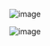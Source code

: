 ![image](https://github.com/creepereye1204/TIL/assets/112455232/6f16eb23-354a-4d6b-b67f-7ae0a07ea8c7)

![image](https://github.com/creepereye1204/TIL/assets/112455232/a9a0949a-c2d6-4eee-b583-38093d0c41e7)
